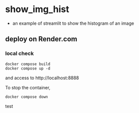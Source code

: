 # show_img_hist

- an example of streamlit to show the histogram of an image

## deploy on Render.com

### local check

```bash:
docker compose build
docker compose up -d
```

and access to http://localhost:8888

To stop the container,

```bash:
docker compose down
```
test